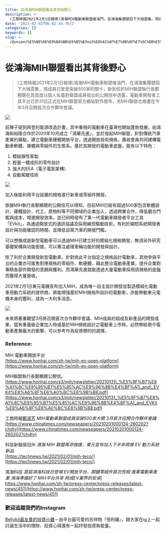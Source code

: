 ```yaml
---
title: 從鴻海MIH聯盟看出其背後野心
description: >-
  (工商時報2021年2月1日報導)鴻海MIH電動車聯盟催油門，在鴻海集團號招下大咖雲集，現成員已堂堂突破500家的關卡，新到任的MIH聯盟執行長鄭顯聰在其首度以個人名義對聯盟成員發出的公開信中透露，電動車開發者工具平台已於31日正式在MIH聯盟官方網站對外發布，另MIH聯盟也規畫…
date: '2021-02-02T06:02:34.767Z'
categories: []
keywords: []
slug: >-
  /@unzan/%E5%BE%9E%E9%B4%BB%E6%B5%B7mih%E8%81%AF%E7%9B%9F%E7%9C%8B%E5%87%BA%E5%85%B6%E8%83%8C%E5%BE%8C%E9%87%8E%E5%BF%83-e9355436ffc8
---
```

# 從鴻海MIH聯盟看出其背後野心
> (工商時報2021年2月1日報導)鴻海MIH電動車聯盟催油門，在鴻海集團號招下大咖雲集，現成員已堂堂突破500家的關卡，新到任的MIH聯盟執行長鄭顯聰在其首度以個人名義對聯盟成員發出的公開信中透露，電動車開發者工具平台已於31日正式在MIH聯盟官方網站對外發布，另MIH聯盟也規畫在今年3月召開首次合作夥伴會議。

![](https://cdn-images-1.medium.com/max/800/1*O5ul-V9P5b-YcAFVS8gFFg.jpeg)

前陣子提到拜登的能源改造計畫，其中重視的電動車在臺灣也開始蓬勃發展，由鴻海和裕隆合作於2020年10月成立「鴻華先進」，並於發起MIH聯盟，針對傳統汽車產業的痛點，建立電動車硬體開放平台，透過開放技術規格，廣收會員共同建構電動車軟體、硬體與零組件的生態系。基於其開發的電動車底盤，能有以下特色：

1.  模組彈性客製
2.  輕量一體成形的零件設計
3.  強大的EEA（電子電氣架構）
4.  自動駕駛技術

![](https://cdn-images-1.medium.com/max/800/1*JMzHI6dgwWQxokUsTH1uKw.png)

加入後能利用平台設置的規格進行新車或零組件開發。

依據MIH執行長鄭顯聰的公開信可以得知，目前MIH已經有超過500家包含軟體設計、硬體設計、代工、原物料等不同領域的企業加入，透過跨業合作，降低磨合門檻與成本，增進開發效率。並已同時發布了第一代電動車開發者平台工具「EVkit」，為通過開放式的通訊協議及採用線控驅動技術，有利於縮短系統開發者設計與功能確認的時間，並降低自駕汽車的開發門檻。

可以想像成是新型電動車可以透過MIH已建立好的模組化規格開發，無須另外研究基礎架構與功能銜接，可以專注處理車輛功能的開發與設計。

除了利於企業開發新型電動車，針對依此平台指定之規格設計電動車，其他參與平台的企業亦可販售對應規格的零組件、軟硬體，藉此整合電動車產業，提升企業對專精各部件開發的意願與獲利。而鴻華先進就能透過大量電動車採用該規格的底盤而獲得大量營收。

2021年2月1日東元電機宣布加入MIH，成為唯一自主設計開發並製造模組化電動車用動力系統的提供商，將能增強基於MIH規格所設計的電動車，亦能帶動東元電機本身的獲利，成為一大利多消息。

![](https://cdn-images-1.medium.com/max/800/0*vZoozQOlPDdzB9Hn.jpg)

未來將著重觀望3月將召開首次合作夥伴會議、MIH成員的組成及新產品的開發成果，當有重量級企業加入時或基於MIH規格設計之電動車上市時，必然帶給現今電動車產業龐大的衝擊，可以參考作為投資標的的選擇。

### Reference:

MIH 電動車開放平台  
[https://www.honhai.com/zh-tw/mih-ev-open-platform](https://www.honhai.com/zh-tw/mih-ev-open-platform)

MIH聯盟執行長鄭顯聰公開信。[https://www.honhai.com/s3/mih/newsletter/20210131\_%E5%9F%B7%E8%A1%8C%E9%95%B7%E5%85%AC%E9%96%8B%E4%BF%A1\_and\_EVKit%E8%A6%8F%E6%A0%BC%E6%9B%B8.pdf](https://www.honhai.com/s3/mih/newsletter/20210131_%E5%9F%B7%E8%A1%8C%E9%95%B7%E5%85%AC%E9%96%8B%E4%BF%A1_and_EVKit%E8%A6%8F%E6%A0%BC%E6%9B%B8.pdf)

工商時報[鄭淑芳](https://www.chinatimes.com/reporter/288) _MIH電動車聯盟成員突破500家大關 3月首次召開合作夥伴會議_  
[https://www.chinatimes.com/newspapers/20210201000124-260202?chdtv](https://www.chinatimes.com/newspapers/20210201000124-260202?chdtv)

科技新報侯冠州 _鴻海 MIH 聯盟再添強援，東元宣布加入下半年將推 EV 動力系統新品_  
[https://technews.tw/2021/02/01/mih-teco/](https://technews.tw/2021/02/01/mih-teco/)

鴻海科技 _首屆鴻海科技日登場 EV開放平台、關鍵零組件首次亮相 進軍電動車產業 鴻海準備好了 MIH平台共享 將成EV業界的安卓_[  
https://www.honhai.com/zh-tw/press-center/press-releases/latest-news/451](https://www.honhai.com/zh-tw/press-center/press-releases/latest-news/451)

### 歡迎追蹤我們的Instagram

[Bellykit最友善的投資小雞](https://www.instagram.com/bellykit_investment/)－由平台最可愛的吉祥物『倍利雞』，跟大家在ig上一起討論生活中的理財、投資心得還有一起抒發投資負能量。